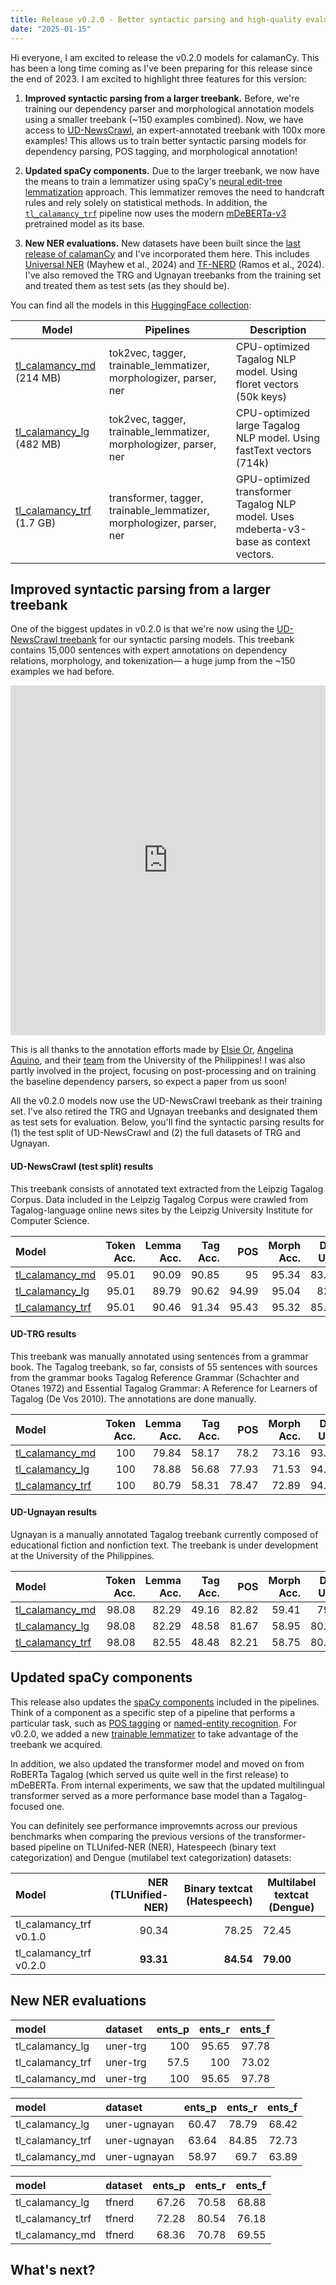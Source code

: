 ```yaml
---
title: Release v0.2.0 - Better syntactic parsing and high-quality evaluations
date: "2025-01-15"
---
```


Hi everyone, I am excited to release the v0.2.0 models for calamanCy.
This has been a long time coming as I've been preparing for this release since the end of 2023.
I am excited to highlight three features for this version:

1. **Improved syntactic parsing from a larger treebank.** Before, we're training our dependency parser and morphological annotation models using a smaller treebank (~150 examples combined). Now, we have access to [UD-NewsCrawl](https://huggingface.co/datasets/UD-Filipino/UD_Tagalog-NewsCrawl), an expert-annotated treebank with 100x more examples! This allows us to train better syntactic parsing models for dependency parsing, POS tagging, and morphological annotation!

2. **Updated spaCy components.** Due to the larger treebank, we now have the means to train a lemmatizer using spaCy's [neural edit-tree lemmatization](https://explosion.ai/blog/edit-tree-lemmatizer) approach.
   This lemmatizer removes the need to handcraft rules and rely solely on statistical methods.
   In addition, the [`tl_calamancy_trf`](https://huggingface.co/ljvmiranda921/tl_calamancy_trf) pipeline now uses the modern [mDeBERTa-v3](https://huggingface.co/microsoft/mdeberta-v3-base) pretrained model as its base.

3. **New NER evaluations.** New datasets have been built since the [last release of calamanCy](/calamanCy/news/release-v010/) and I've incorporated them here. This includes [Universal NER](https://www.universalner.org/) (Mayhew et al., 2024) and [TF-NERD](https://dl.acm.org/doi/abs/10.1145/3639233.3639341) (Ramos et al., 2024). I've also removed the TRG and Ugnayan treebanks from the training set and treated them as test sets (as they should be).

You can find all the models in this [HuggingFace collection](https://huggingface.co/collections/ljvmiranda921/calamancy-models-for-tagalog-nlp-65629cc46ef2a1d0f9605c87):

| Model                                                                              | Pipelines                                                             | Description                                                                            |
| ---------------------------------------------------------------------------------- | --------------------------------------------------------------------- | -------------------------------------------------------------------------------------- |
| [tl_calamancy_md](https://huggingface.co/ljvmiranda921/tl_calamancy_md) (214 MB)   | tok2vec, tagger, trainable_lemmatizer, morphologizer, parser, ner     | CPU-optimized Tagalog NLP model. Using floret vectors (50k keys)                       |
| [tl_calamancy_lg](https://huggingface.co/ljvmiranda921/tl_calamancy_lg) (482 MB)   | tok2vec, tagger, trainable_lemmatizer, morphologizer, parser, ner     | CPU-optimized large Tagalog NLP model. Using fastText vectors (714k)                   |
| [tl_calamancy_trf](https://huggingface.co/ljvmiranda921/tl_calamancy_trf) (1.7 GB) | transformer, tagger, trainable_lemmatizer, morphologizer, parser, ner | GPU-optimized transformer Tagalog NLP model. Uses mdeberta-v3-base as context vectors. |

## Improved syntactic parsing from a larger treebank

One of the biggest updates in v0.2.0 is that we're now using the [UD-NewsCrawl treebank](https://huggingface.co/datasets/UD-Filipino/UD_Tagalog-NewsCrawl) for our syntactic parsing models.
This treebank contains 15,000 sentences with expert annotations on dependency relations, morphology, and tokenization&mdash; a huge jump from the ~150 examples we had before.

<iframe
  src="https://huggingface.co/datasets/UD-Filipino/UD_Tagalog-NewsCrawl/embed/viewer"
  frameborder="0"
  width="100%"
  height="560px"
></iframe>

This is all thanks to the annotation efforts made by [Elsie Or](https://linguistics.upd.edu.ph/building-a-tagalog-universal-dependencies-treebank/), [Angelina Aquino](https://angelaquino.github.io/), and their [team](https://linguistics.upd.edu.ph/building-a-tagalog-universal-dependencies-treebank/) from the University of the Philippines!
I was also partly involved in the project, focusing on post-processing and on training the baseline dependency parsers, so expect a paper from us soon!

All the v0.2.0 models now use the UD-NewsCrawl treebank as their training set. I've also retired the TRG and Ugnayan treebanks and designated them as test sets for evaluation. Below, you'll find the syntactic parsing results for (1) the test split of UD-NewsCrawl and (2) the full datasets of TRG and Ugnayan.

#### UD-NewsCrawl (test split) results

This treebank consists of annotated text extracted from the Leipzig Tagalog Corpus. 
Data included in the Leipzig Tagalog Corpus were crawled from Tagalog-language online news sites by the Leipzig University Institute for Computer Science.

| Model            |   Token Acc. |   Lemma Acc. |   Tag Acc. |   POS  |   Morph Acc. |   Dep UAS |   Dep LAS |
|:-----------------|------------:|------------:|----------:|----------:|------------:|----------:|----------:|
| [tl_calamancy_md](https://huggingface.co/ljvmiranda921/tl_calamancy_md)  |       95.01 |       90.09 |     90.85 |     95    |       95.34 |     83.45 |     77.13 |
| [tl_calamancy_lg](https://huggingface.co/ljvmiranda921/tl_calamancy_lg)  |       95.01 |       89.79 |     90.62 |     94.99 |       95.04 |     82.9  |     76.5  |
| [tl_calamancy_trf](https://huggingface.co/ljvmiranda921/tl_calamancy_trf) |       95.01 |       90.46 |     91.34 |     95.43 |       95.32 |     85.09 |     78.83 |



#### UD-TRG results

This treebank was manually annotated using sentences from a grammar book.
The Tagalog treebank, so far, consists of 55 sentences with sources from the grammar books Tagalog Reference Grammar (Schachter and Otanes 1972) and Essential Tagalog Grammar: A Reference for Learners of Tagalog (De Vos 2010). The annotations are done manually.

| Model            |   Token Acc. |   Lemma Acc. |   Tag Acc. |   POS  |   Morph Acc. |   Dep UAS |   Dep LAS |
|:-----------------|------------:|------------:|----------:|----------:|------------:|----------:|----------:|
| [tl_calamancy_md](https://huggingface.co/ljvmiranda921/tl_calamancy_md)  |      100    |       79.84 |     58.17 |     78.2  |       73.16 |     93.29 |     66.94 |
| [tl_calamancy_lg](https://huggingface.co/ljvmiranda921/tl_calamancy_lg) |      100    |       78.88 |     56.68 |     77.93 |       71.53 |     94.28 |     67.61 |
| [tl_calamancy_trf](https://huggingface.co/ljvmiranda921/tl_calamancy_trf) |      100    |       80.79 |     58.31 |     78.47 |       72.89 |     94.95 |     67.77 |

#### UD-Ugnayan results

Ugnayan is a manually annotated Tagalog treebank currently composed of educational fiction and nonfiction text. 
The treebank is under development at the University of the Philippines.

| Model            |   Token Acc. |   Lemma Acc. |   Tag Acc. |   POS  |   Morph Acc. |   Dep UAS |   Dep LAS |
|:-----------------|------------:|------------:|----------:|----------:|------------:|----------:|----------:|
| [tl_calamancy_md](https://huggingface.co/ljvmiranda921/tl_calamancy_md)  |       98.08 |       82.29 |     49.16 |     82.82 |       59.41 |     79.7  |     57.32 |
| [tl_calamancy_lg](https://huggingface.co/ljvmiranda921/tl_calamancy_lg)  |       98.08 |       82.29 |     48.58 |     81.67 |       58.95 |     80.92 |     58.47 |
| [tl_calamancy_trf](https://huggingface.co/ljvmiranda921/tl_calamancy_trf) |       98.08 |       82.55 |     48.48 |     82.21 |       58.75 |     80.78 |     58.61 |


## Updated spaCy components

This release also updates the [spaCy components](https://spacy.io/usage/processing-pipelines) included in the pipelines.
Think of a component as a specific step of a pipeline that performs a particular task, such as [POS tagging](https://spacy.io/api/tagger) or [named-entity recognition](https://spacy.io/api/entityrecognizer).
For v0.2.0, we added a new [trainable lemmatizer](https://spacy.io/api/edittreelemmatizer) to take advantage of the treebank we acquired.

In addition, we also updated the transformer model and moved on from RoBERTa Tagalog (which served us quite well in the first release) to mDeBERTa.
From internal experiments, we saw that the updated multilingual transformer served as a more performance base model than a Tagalog-focused one.

You can definitely see performance improvemnts across our previous benchmarks when comparing the previous versions of the transformer-based pipeline on TLUnifed-NER (NER), Hatespeech (binary text categorization) and Dengue (mutilabel text categorization) datasets:

| Model            |   NER (TLUnified-NER) | Binary textcat (Hatespeech) | Multilabel textcat (Dengue)
|:-----------------|---------:|-----:| ----|
| tl_calamancy_trf v0.1.0  |    90.34 | 78.25 | 72.45 |
| tl_calamancy_trf v0.2.0  |    **93.31** | **84.54** | **79.00** |

## New NER evaluations

| model            | dataset      |   ents_p |   ents_r |   ents_f |
|:-----------------|:-------------|---------:|---------:|---------:|
| tl_calamancy_lg  | uner-trg     |   100    |    95.65 |    97.78 |
| tl_calamancy_trf | uner-trg     |    57.5  |   100    |    73.02 |
| tl_calamancy_md  | uner-trg     |   100    |    95.65 |    97.78 |

| model            | dataset      |   ents_p |   ents_r |   ents_f |
|:-----------------|:-------------|---------:|---------:|---------:|
| tl_calamancy_lg  | uner-ugnayan |    60.47 |    78.79 |    68.42 |
| tl_calamancy_trf | uner-ugnayan |    63.64 |    84.85 |    72.73 |
| tl_calamancy_md  | uner-ugnayan |    58.97 |    69.7  |    63.89 |


| model            | dataset      |   ents_p |   ents_r |   ents_f |
|:-----------------|:-------------|---------:|---------:|---------:|
| tl_calamancy_lg  | tfnerd       |    67.26 |    70.58 |    68.88 |
| tl_calamancy_trf | tfnerd       |    72.28 |    80.54 |    76.18 |
| tl_calamancy_md  | tfnerd       |    68.36 |    70.78 |    69.55 |


## What's next?
